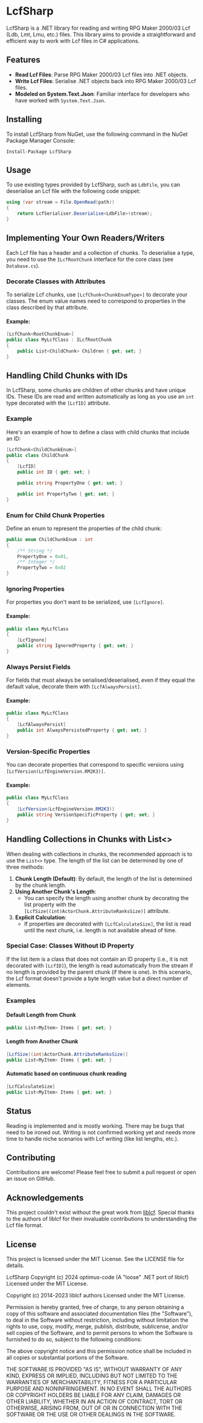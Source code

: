 # LcfSharp

LcfSharp is a .NET library for reading and writing RPG Maker 2000/03 Lcf (Ldb, Lmt, Lmu, etc.) files. This library aims to provide a straightforward and efficient way to work with Lcf files in C# applications.

## Features

- **Read Lcf Files**: Parse RPG Maker 2000/03 Lcf files into .NET objects.
- **Write Lcf Files**: Serialise .NET objects back into RPG Maker 2000/03 Lcf files.
- **Modeled on System.Text.Json**: Familiar interface for developers who have worked with `System.Text.Json`.

## Installing

To install LcfSharp from NuGet, use the following command in the NuGet Package Manager Console:

```shell
Install-Package LcfSharp
```

## Usage

To use existing types provided by LcfSharp, such as `LdbFile`, you can deserialise an Lcf file with the following code snippet:

```csharp
using (var stream = File.OpenRead(path))
{
    return LcfSerialiser.Deserialise<LdbFile>(stream);
}
```

## Implementing Your Own Readers/Writers

Each Lcf file has a header and a collection of chunks. To deserialise a type, you need to use the `ILcfRootChunk` interface for the core class (see `Database.cs`).

### Decorate Classes with Attributes

To serialize Lcf chunks, use `[LcfChunk<ChunkEnumType>]` to decorate your classes. The enum value names need to correspond to properties in the class described by that attribute.

#### Example:

```csharp
[LcfChunk<RootChunkEnum>]
public class MyLcfClass : ILcfRootChunk
{
    public List<ChildChunk> Children { get; set; }
}
```

## Handling Child Chunks with IDs

In LcfSharp, some chunks are children of other chunks and have unique IDs. These IDs are read and written automatically as long as you use an `int` type decorated with the `[LcfID]` attribute.

### Example

Here's an example of how to define a class with child chunks that include an ID:

```csharp
[LcfChunk<ChildChunkEnum>]
public class ChildChunk
{
    [LcfID]
    public int ID { get; set; }

    public string PropertyOne { get; set; }

    public int PropertyTwo { get; set; }
}
```

### Enum for Child Chunk Properties

Define an enum to represent the properties of the child chunk:

```csharp
public enum ChildChunkEnum : int
{
    /** String */
    PropertyOne = 0x01,
    /** Integer */
    PropertyTwo = 0x02
}
```

### Ignoring Properties

For properties you don't want to be serialized, use `[LcfIgnore]`.

#### Example:

```csharp
public class MyLcfClass
{
    [LcfIgnore]
    public string IgnoredProperty { get; set; }
}
```

### Always Persist Fields

For fields that must always be serialised/deserialised, even if they equal the default value, decorate them with `[LcfAlwaysPersist]`.

#### Example:

```csharp
public class MyLcfClass
{
    [LcfAlwaysPersist]
    public int AlwaysPersistedProperty { get; set; }
}
```

### Version-Specific Properties

You can decorate properties that correspond to specific versions using `[LcfVersion(LcfEngineVersion.RM2K3)]`.

#### Example:

```csharp
public class MyLcfClass
{
    [LcfVersion(LcfEngineVersion.RM2K3)]
    public string VersionSpecificProperty { get; set; }
}
```

## Handling Collections in Chunks with List<>

When dealing with collections in chunks, the recommended approach is to use the `List<>` type. The length of the list can be determined by one of three methods:

1. **Chunk Length (Default)**: By default, the length of the list is determined by the chunk length.
2. **Using Another Chunk's Length**:
   - You can specify the length using another chunk by decorating the list property with the `[LcfSize((int)ActorChunk.AttributeRanksSize)]` attribute.
3. **Explicit Calculation**:
   - If properties are decorated with `[LcfCalculateSize]`, the list is read until the next chunk, i.e. length is not available ahead of time.

### Special Case: Classes Without ID Property

If the list item is a class that does not contain an ID property (i.e., it is not decorated with `[LcfID]`), the length is read automatically from the stream if no length is provided by the parent chunk (if there is one). In this scenario, the Lcf format doesn't provide a byte length value but a direct number of elements.

### Examples

#### Default Length from Chunk

```csharp
public List<MyItem> Items { get; set; }
```

#### Length from Another Chunk

```csharp
[LcfSize((int)ActorChunk.AttributeRanksSize)]
public List<MyItem> Items { get; set; }
```

#### Automatic based on continuous chunk reading

```csharp
[LcfCalculateSize]
public List<MyItem> Items { get; set; }
```

## Status

Reading is implemented and is mostly working. There may be bugs that need to be ironed out. Writing is not confirmed working yet and needs more time to handle niche scenarios with Lcf writing (like list lengths, etc.).

## Contributing

Contributions are welcome! Please feel free to submit a pull request or open an issue on GitHub.

## Acknowledgements

This project couldn't exist without the great work from [liblcf](https://github.com/EasyRPG/liblcf). Special thanks to the authors of liblcf for their invaluable contributions to understanding the Lcf file format.

## License

This project is licensed under the MIT License. See the LICENSE file for details.

LcfSharp Copyright (c) 2024 optimus-code
(A "loose" .NET port of liblcf)
Licensed under the MIT License.

Copyright (c) 2014-2023 liblcf authors
Licensed under the MIT License.

Permission is hereby granted, free of charge, to any person obtaining
a copy of this software and associated documentation files (the
"Software"), to deal in the Software without restriction, including
without limitation the rights to use, copy, modify, merge, publish,
distribute, sublicense, and/or sell copies of the Software, and to
permit persons to whom the Software is furnished to do so, subject to
the following conditions:

The above copyright notice and this permission notice shall be included
in all copies or substantial portions of the Software.

THE SOFTWARE IS PROVIDED "AS IS", WITHOUT WARRANTY OF ANY KIND,
EXPRESS OR IMPLIED, INCLUDING BUT NOT LIMITED TO THE WARRANTIES OF
MERCHANTABILITY, FITNESS FOR A PARTICULAR PURPOSE AND NONINFRINGEMENT.
IN NO EVENT SHALL THE AUTHORS OR COPYRIGHT HOLDERS BE LIABLE FOR ANY
CLAIM, DAMAGES OR OTHER LIABILITY, WHETHER IN AN ACTION OF CONTRACT,
TORT OR OTHERWISE, ARISING FROM, OUT OF OR IN CONNECTION WITH THE
SOFTWARE OR THE USE OR OTHER DEALINGS IN THE SOFTWARE.
